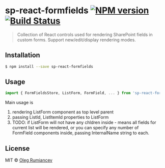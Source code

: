 # sp-react-formfields [![NPM version](https://badge.fury.io/js/sp-react-formfields.svg)](https://npmjs.org/package/sp-react-formfields) [![Build Status](https://travis-ci.org/olegrumiancev/sp-react-formfields.svg?branch=master)](https://travis-ci.org/olegrumiancev/sp-react-formfields)

> Collection of React controls used for rendering SharePoint fields in custom forms. Support new/edit/display rendering modes.

## Installation

```sh
$ npm install --save sp-react-formfields
```

## Usage

```js
import { FormFieldsStore, ListForm, FormField, ... } from 'sp-react-formfields';
```

Main usage is
1) rendering ListForm component as top level parent
2) passing ListId, ListItemId properties to ListForm
3) TODO: if ListForm will not have any chldren inside - means all fields for current list will be rendered, or you can specify any number of FormField components inside, passing InternalName string to each.

## License

MIT © [Oleg Rumiancev](https://github.com/olegrumiancev)
